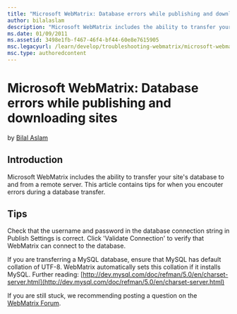 ```yaml
---
title: "Microsoft WebMatrix: Database errors while publishing and downloading sites"
author: bilalaslam
description: "Microsoft WebMatrix includes the ability to transfer your site's database to and from a remote server. This article contains tips for when you encouter error..."
ms.date: 01/09/2011
ms.assetid: 3498e1fb-f467-46f4-bf44-60e8e7615905
msc.legacyurl: /learn/develop/troubleshooting-webmatrix/microsoft-webmatrix-database-errors-while-publishing-and-downloading-sites
msc.type: authoredcontent
---
```

# Microsoft WebMatrix: Database errors while publishing and downloading sites

by [Bilal Aslam](https://github.com/bilalaslam)

## Introduction

Microsoft WebMatrix includes the ability to transfer your site's database to and from a remote server. This article contains tips for when you encouter errors during a database transfer.

## Tips

Check that the username and password in the database connection string in Publish Settings is correct. Click 'Validate Connection' to verify that WebMatrix can connect to the database.

If you are transferring a MySQL database, ensure that MySQL has default collation of UTF-8. WebMatrix automatically sets this collation if it installs MySQL. Further reading: [http://dev.mysql.com/doc/refman/5.0/en/charset-server.html](http://dev.mysql.com/doc/refman/5.0/en/charset-server.html)

If you are still stuck, we recommending posting a question on the [WebMatrix Forum](https://forums.iis.net/1166.aspx).
